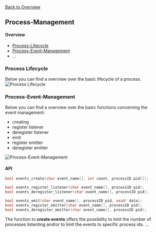 [Back to Overview](https://github.com/BRO-FHV/docs/blob/master/README.md)
## <a name="Process-Management"></a>Process-Management

#### Overview
- [Process-Lifecycle](#Process-Lifecycle) 
- [Process-Event-Management](#Process-Event-Management) 
- ...

### <a name="Process-Lifecycle"></a>Process Lifecycle
Below you can find a overview over the basic lifecycle of a process.
![Process Lifecycle](https://raw.github.com/BRO-FHV/docs/master/images/ProcessLifecycle.png)

### <a name="Process-Event-Management"></a>Process-Event-Management
Below you can find a overview over the basic functions concerning the event management:

- creating
- register listener
- deregister listener
- emit 
- register emitter
- deregister emitter

![Process-Event-Management](https://raw.github.com/BRO-FHV/docs/master/images/IPC-EventManagement.png)


#### API
```C
bool events_create(char event_name[], int count, processID pid[]);

bool events_register_listener(char event_name[], processID pid);
bool events_deregister_listener(char event_name[], processID pid);

bool events_emit(char event_name[], processID pid, void* data);
bool events_register_emitter(char event_name[], processID pid);
bool events_deregister_emitter(char event_name[], processID pid);
```

The function to __create events__ offers the possibility to limit the number of processes listenting and/or to limit the events to specific process ids. 
...


